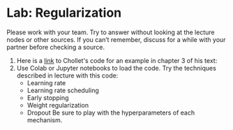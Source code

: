 # Lab: Regularization
Please work with your team.   Try to answer without looking at the lecture nodes or other sources.  If you can’t remember, discuss for a while with your partner before checking a source.
1.	Here is a [link](chollet-3.6-classifying-newswires.ipynb) to Chollet's code for an example in chapter 3 of his text:
2.	Use Colab or Jupyter notebooks to load the code.  Try the techniques described in lecture with this code:
    - Learning rate
    - Learning rate scheduling
    - Early stopping
    - Weight regularization
    - Dropout
Be sure to play with the hyperparameters of each mechanism.

